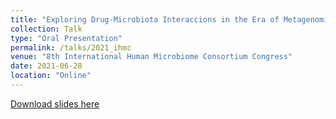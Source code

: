 ```yaml
---
title: "Exploring Drug-Microbiota Interaccions in the Era of Metagenomics"
collection: Talk
type: "Oral Presentation"
permalink: /talks/2021_ihmc
venue: "8th International Human Microbiome Consortium Congress"
date: 2021-06-28
location: "Online"
---
```



[Download slides here](https://stm.sciencemag.org/content/10/472/eaap8914)